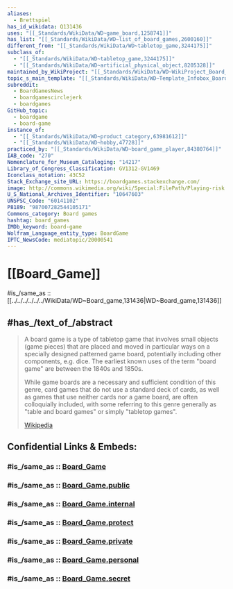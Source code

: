 ```yaml
---
aliases:
  - Brettspiel
has_id_wikidata: Q131436
uses: "[[_Standards/WikiData/WD~game_board,1258741]]"
has_list: "[[_Standards/WikiData/WD~list_of_board_games,2600160]]"
different_from: "[[_Standards/WikiData/WD~tabletop_game,3244175]]"
subclass_of:
  - "[[_Standards/WikiData/WD~tabletop_game,3244175]]"
  - "[[_Standards/WikiData/WD~artificial_physical_object,8205328]]"
maintained_by_WikiProject: "[[_Standards/WikiData/WD~WikiProject_Board_and_table_games,9456907]]"
topic_s_main_template: "[[_Standards/WikiData/WD~Template_Infobox_Board_game,10557372]]"
subreddit:
  - BoardGamesNews
  - boardgamescirclejerk
  - boardgames
GitHub_topic:
  - boardgame
  - board-game
instance_of:
  - "[[_Standards/WikiData/WD~product_category,63981612]]"
  - "[[_Standards/WikiData/WD~hobby,47728]]"
practiced_by: "[[_Standards/WikiData/WD~board_game_player,84380764]]"
IAB_code: "270"
Nomenclature_for_Museum_Cataloging: "14217"
Library_of_Congress_Classification: GV1312-GV1469
Iconclass_notation: 43C52
Stack_Exchange_site_URL: https://boardgames.stackexchange.com/
image: http://commons.wikimedia.org/wiki/Special:FilePath/Playing-risk.jpg
U_S_National_Archives_Identifier: "10647603"
UNSPSC_Code: "60141102"
P8189: "987007282544105171"
Commons_category: Board games
hashtag: board_games
IMDb_keyword: board-game
Wolfram_Language_entity_type: BoardGame
IPTC_NewsCode: mediatopic/20000541
---
```


# [[Board_Game]] 

#is_/same_as :: [[../../../../../../WikiData/WD~Board_game,131436|WD~Board_game,131436]] 

## #has_/text_of_/abstract 

> A board game is a type of tabletop game that involves small objects (game pieces) 
> that are placed and moved in particular ways on a specially designed patterned game board, 
> potentially including other components, e.g. dice. 
> The earliest known uses of the term "board game" are between the 1840s and 1850s.
>
> While game boards are a necessary and sufficient condition of this genre, 
> card games that do not use a standard deck of cards, 
> as well as games that use neither cards nor a game board, are often colloquially included, 
> with some referring to this genre generally as "table and board games" or simply "tabletop games".
>
> [Wikipedia](https://en.wikipedia.org/wiki/Board%20game) 


## Confidential Links & Embeds: 

### #is_/same_as :: [Board_Game](/_Standards/Society/Communication/Media/Performing_Arts/Sport/Game/Board_Game.md) 

### #is_/same_as :: [Board_Game.public](/_public/Society/Communication/Media/Performing_Arts/Sport/Game/Board_Game.public.md) 

### #is_/same_as :: [Board_Game.internal](/_internal/Society/Communication/Media/Performing_Arts/Sport/Game/Board_Game.internal.md) 

### #is_/same_as :: [Board_Game.protect](/_protect/Society/Communication/Media/Performing_Arts/Sport/Game/Board_Game.protect.md) 

### #is_/same_as :: [Board_Game.private](/_private/Society/Communication/Media/Performing_Arts/Sport/Game/Board_Game.private.md) 

### #is_/same_as :: [Board_Game.personal](/_personal/Society/Communication/Media/Performing_Arts/Sport/Game/Board_Game.personal.md) 

### #is_/same_as :: [Board_Game.secret](/_secret/Society/Communication/Media/Performing_Arts/Sport/Game/Board_Game.secret.md)

